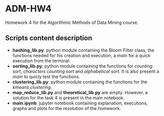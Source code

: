# ADM-HW4
Homework 4 for the Algorithmic Methods of Data Mining course.

## Scripts content description
- **hashing_lib.py**: python module containing the Bloom Filter class, the functions needed for his creation and execution, a *main* for a quick execution from the terminal.
- **sorting_lib.py**: python module containing the functions for *counting sort*, *characters counting sort* and *alphabetical sort*. It is also present a *main* to quicly test the functions.
- **clustering_lib.py**: python module containing the functions for the *kmeans clustering*.
- **map_reduce_lib.py** and **theoretical_lib.py** are empty. However, a solution for the task 4 is present in the main notebook.
- **main.ipynb**: jupyter notebook containing explanation, executions, graphs and plots for the resolution of the homework.
